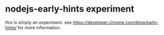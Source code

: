 # nodejs-early-hints experiment

this is simply an experiment. see https://developer.chrome.com/blog/early-hints/ for more information.
